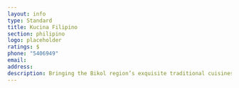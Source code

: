 ```yaml
---
layout: info
type: Standard
title: Kucina Filipino
section: philipino
logo: placeholder
ratings: $
phone: "5406949"
email:
address:
description: Bringing the Bikol region’s exquisite traditional cuisines of the Philippines to the hearts of Port Vila with well-known dishes cooked in coconut milk and hot little spices. Located in town next to the Lava Lounge.
---
```

